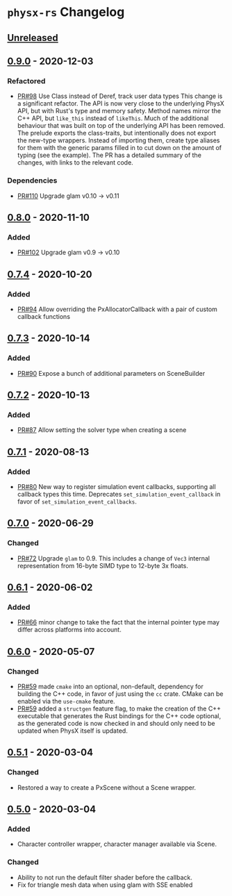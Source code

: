 # `physx-rs` Changelog

<!-- markdownlint-disable MD024 -->

## [Unreleased]

## [0.9.0] - 2020-12-03

### Refactored

- [PR#98](https://github.com/EmbarkStudios/physx-rs/pull/98) Use Class<T>
  instead of Deref, track user data types This change is a significant refactor.
  The API is now very close to the underlying PhysX API, but with Rust's type
  and memory safety.  Method names mirror the C++ API, but `like_this` instead
  of `likeThis`. Much of the additional behaviour that was built on top of the
  underlying API has been removed.  The prelude exports the class-traits, but
  intentionally does not export the new-type wrappers.  Instead of importing
  them, create type aliases for them with the generic params filled in to cut
  down on the amount of typing (see the example). The PR has a detailed summary
  of the changes, with links to the relevant code.

### Dependencies

- [PR#110](https://github.com/EmbarkStudios/physx-rs/pull/110) Upgrade glam v0.10 -> v0.11

## [0.8.0] - 2020-11-10

### Added

- [PR#102](https://github.com/EmbarkStudios/physx-rs/pull/102) Upgrade glam v0.9 -> v0.10

## [0.7.4] - 2020-10-20

### Added

- [PR#94](https://github.com/EmbarkStudios/physx-rs/pull/94) Allow overriding the PxAllocatorCallback with a pair of custom callback functions

## [0.7.3] - 2020-10-14

### Added

- [PR#90](https://github.com/EmbarkStudios/physx-rs/pull/90) Expose a bunch of additional parameters on SceneBuilder

## [0.7.2] - 2020-10-13

### Added

- [PR#87](https://github.com/EmbarkStudios/physx-rs/pull/87) Allow setting the solver type when creating a scene

## [0.7.1] - 2020-08-13

### Added

- [PR#80](https://github.com/EmbarkStudios/physx-rs/pull/80) New way to register simulation event callbacks, supporting all callback types this time. Deprecates `set_simulation_event_callback` in favor of `set_simulation_event_callbacks`.

## [0.7.0] - 2020-06-29

### Changed

- [PR#72](https://github.com/EmbarkStudios/physx-rs/pull/72) Upgrade `glam` to 0.9. This includes a change of `Vec3` internal representation from 16-byte SIMD type to 12-byte 3x floats.

## [0.6.1] - 2020-06-02

### Added

- [PR#66](https://github.com/EmbarkStudios/physx-rs/pull/66) minor change to take the fact that the internal pointer type may differ across platforms into account.

## [0.6.0] - 2020-05-07

### Changed

- [PR#59](https://github.com/EmbarkStudios/physx-rs/pull/59) made `cmake` into an optional, non-default, dependency for building the C++ code, in favor of just using the `cc` crate. CMake can be enabled via the `use-cmake` feature.
- [PR#59](https://github.com/EmbarkStudios/physx-rs/pull/59) added a `structgen` feature flag, to make the creation of the C++ executable that generates the Rust bindings for the C++ code optional, as the generated code is now checked in and should only need to be updated when PhysX itself is updated.

## [0.5.1] - 2020-03-04

### Changed

- Restored a way to create a PxScene without a Scene wrapper.

## [0.5.0] - 2020-03-04

### Added

- Character controller wrapper, character manager available via Scene.

### Changed

- Ability to not run the default filter shader before the callback.
- Fix for triangle mesh data when using glam with SSE enabled

[Unreleased]: https://github.com/EmbarkStudios/physx-rs/compare/physx-v0.9.0...HEAD
[0.9.0]: https://github.com/EmbarkStudios/physx-rs/compare/physx-v0.8.0...physx-v0.9.0
[0.8.0]: https://github.com/EmbarkStudios/physx-rs/compare/physx-v0.7.4...physx-v0.8.0
[0.7.4]: https://github.com/EmbarkStudios/physx-rs/compare/physx-v0.7.3...physx-v0.7.4
[0.7.3]: https://github.com/EmbarkStudios/physx-rs/compare/physx-v0.7.2...physx-v0.7.3
[0.7.2]: https://github.com/EmbarkStudios/physx-rs/compare/physx-v0.7.1...physx-v0.7.2
[0.7.1]: https://github.com/EmbarkStudios/physx-rs/compare/physx-v0.7.0...physx-v0.7.1
[0.7.0]: https://github.com/EmbarkStudios/physx-rs/compare/physx-v0.6.1...physx-v0.7.0
[0.6.1]: https://github.com/EmbarkStudios/physx-rs/compare/physx-v0.6.0...physx-v0.6.1
[0.6.0]: https://github.com/EmbarkStudios/physx-rs/compare/physx-v0.5.1...physx-v0.6.0
[0.5.1]: https://github.com/EmbarkStudios/physx-rs/compare/physx-v0.5.0...physx-v0.5.1
[0.5.0]: https://github.com/EmbarkStudios/physx-rs/compare/physx-v0.4.2...physx-v0.5.0
